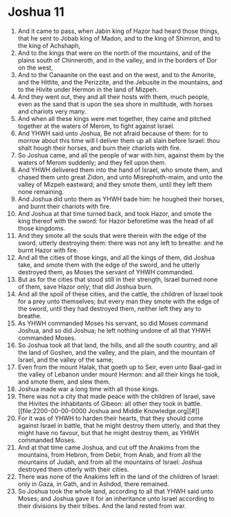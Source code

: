 ﻿# Joshua 11
1. And it came to pass, when Jabin king of Hazor had heard those things, that he sent to Jobab king of Madon, and to the king of Shimron, and to the king of Achshaph, 
2. And to the kings that were on the north of the mountains, and of the plains south of Chinneroth, and in the valley, and in the borders of Dor on the west, 
3. And to the Canaanite on the east and on the west, and to the Amorite, and the Hittite, and the Perizzite, and the Jebusite in the mountains, and to the Hivite under Hermon in the land of Mizpeh. 
4. And they went out, they and all their hosts with them, much people, even as the sand that is upon the sea shore in multitude, with horses and chariots very many. 
5. And when all these kings were met together, they came and pitched together at the waters of Merom, to fight against Israel. 
6.  And YHWH said unto Joshua, Be not afraid because of them: for to morrow about this time will I deliver them up all slain before Israel: thou shalt hough their horses, and burn their chariots with fire. 
7. So Joshua came, and all the people of war with him, against them by the waters of Merom suddenly; and they fell upon them. 
8. And YHWH delivered them into the hand of Israel, who smote them, and chased them unto great Zidon, and unto Misrephoth-maim, and unto the valley of Mizpeh eastward; and they smote them, until they left them none remaining. 
9. And Joshua did unto them as YHWH bade him: he houghed their horses, and burnt their chariots with fire. 
10.  And Joshua at that time turned back, and took Hazor, and smote the king thereof with the sword: for Hazor beforetime was the head of all those kingdoms. 
11. And they smote all the souls that were therein with the edge of the sword, utterly destroying them: there was not any left to breathe: and he burnt Hazor with fire. 
12. And all the cities of those kings, and all the kings of them, did Joshua take, and smote them with the edge of the sword, and he utterly destroyed them, as Moses the servant of YHWH commanded. 
13. But as for the cities that stood still in their strength, Israel burned none of them, save Hazor only; that did Joshua burn. 
14. And all the spoil of these cities, and the cattle, the children of Israel took for a prey unto themselves; but every man they smote with the edge of the sword, until they had destroyed them, neither left they any to breathe. 
15.  As YHWH commanded Moses his servant, so did Moses command Joshua, and so did Joshua; he left nothing undone of all that YHWH commanded Moses. 
16. So Joshua took all that land, the hills, and all the south country, and all the land of Goshen, and the valley, and the plain, and the mountain of Israel, and the valley of the same; 
17. Even from the mount Halak, that goeth up to Seir, even unto Baal-gad in the valley of Lebanon under mount Hermon: and all their kings he took, and smote them, and slew them. 
18. Joshua made war a long time with all those kings. 
19. There was not a city that made peace with the children of Israel, save the Hivites the inhabitants of Gibeon: all other they took in battle.[[file:2200-00-00-0000 Joshua and Middle Knowledge.org][#]] 
20. For it was of YHWH to harden their hearts, that they should come against Israel in battle, that he might destroy them utterly, and that they might have no favour, but that he might destroy them, as YHWH commanded Moses. 
21.  And at that time came Joshua, and cut off the Anakims from the mountains, from Hebron, from Debir, from Anab, and from all the mountains of Judah, and from all the mountains of Israel: Joshua destroyed them utterly with their cities. 
22. There was none of the Anakims left in the land of the children of Israel: only in Gaza, in Gath, and in Ashdod, there remained. 
23. So Joshua took the whole land, according to all that YHWH said unto Moses; and Joshua gave it for an inheritance unto Israel according to their divisions by their tribes. And the land rested from war. 
